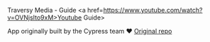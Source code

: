 
Traversy Media - Guide
<a href=https://www.youtube.com/watch?v=OVNjsIto9xM>Youtube Guide></a>

App originally built by the Cypress team ❤️
<a href="https://github.com/cypress-io/cypress-realworld-app">Original repo</a>

